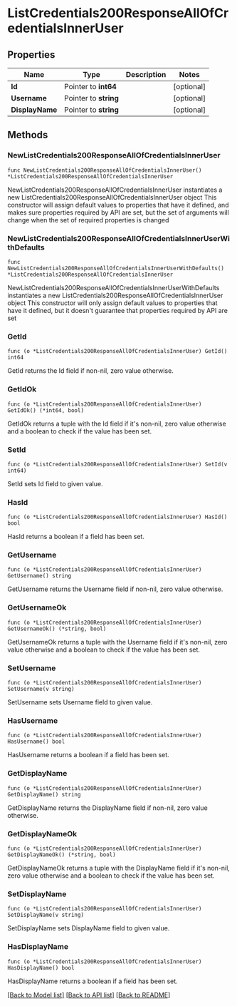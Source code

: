 # ListCredentials200ResponseAllOfCredentialsInnerUser

## Properties

Name | Type | Description | Notes
------------ | ------------- | ------------- | -------------
**Id** | Pointer to **int64** |  | [optional] 
**Username** | Pointer to **string** |  | [optional] 
**DisplayName** | Pointer to **string** |  | [optional] 

## Methods

### NewListCredentials200ResponseAllOfCredentialsInnerUser

`func NewListCredentials200ResponseAllOfCredentialsInnerUser() *ListCredentials200ResponseAllOfCredentialsInnerUser`

NewListCredentials200ResponseAllOfCredentialsInnerUser instantiates a new ListCredentials200ResponseAllOfCredentialsInnerUser object
This constructor will assign default values to properties that have it defined,
and makes sure properties required by API are set, but the set of arguments
will change when the set of required properties is changed

### NewListCredentials200ResponseAllOfCredentialsInnerUserWithDefaults

`func NewListCredentials200ResponseAllOfCredentialsInnerUserWithDefaults() *ListCredentials200ResponseAllOfCredentialsInnerUser`

NewListCredentials200ResponseAllOfCredentialsInnerUserWithDefaults instantiates a new ListCredentials200ResponseAllOfCredentialsInnerUser object
This constructor will only assign default values to properties that have it defined,
but it doesn't guarantee that properties required by API are set

### GetId

`func (o *ListCredentials200ResponseAllOfCredentialsInnerUser) GetId() int64`

GetId returns the Id field if non-nil, zero value otherwise.

### GetIdOk

`func (o *ListCredentials200ResponseAllOfCredentialsInnerUser) GetIdOk() (*int64, bool)`

GetIdOk returns a tuple with the Id field if it's non-nil, zero value otherwise
and a boolean to check if the value has been set.

### SetId

`func (o *ListCredentials200ResponseAllOfCredentialsInnerUser) SetId(v int64)`

SetId sets Id field to given value.

### HasId

`func (o *ListCredentials200ResponseAllOfCredentialsInnerUser) HasId() bool`

HasId returns a boolean if a field has been set.

### GetUsername

`func (o *ListCredentials200ResponseAllOfCredentialsInnerUser) GetUsername() string`

GetUsername returns the Username field if non-nil, zero value otherwise.

### GetUsernameOk

`func (o *ListCredentials200ResponseAllOfCredentialsInnerUser) GetUsernameOk() (*string, bool)`

GetUsernameOk returns a tuple with the Username field if it's non-nil, zero value otherwise
and a boolean to check if the value has been set.

### SetUsername

`func (o *ListCredentials200ResponseAllOfCredentialsInnerUser) SetUsername(v string)`

SetUsername sets Username field to given value.

### HasUsername

`func (o *ListCredentials200ResponseAllOfCredentialsInnerUser) HasUsername() bool`

HasUsername returns a boolean if a field has been set.

### GetDisplayName

`func (o *ListCredentials200ResponseAllOfCredentialsInnerUser) GetDisplayName() string`

GetDisplayName returns the DisplayName field if non-nil, zero value otherwise.

### GetDisplayNameOk

`func (o *ListCredentials200ResponseAllOfCredentialsInnerUser) GetDisplayNameOk() (*string, bool)`

GetDisplayNameOk returns a tuple with the DisplayName field if it's non-nil, zero value otherwise
and a boolean to check if the value has been set.

### SetDisplayName

`func (o *ListCredentials200ResponseAllOfCredentialsInnerUser) SetDisplayName(v string)`

SetDisplayName sets DisplayName field to given value.

### HasDisplayName

`func (o *ListCredentials200ResponseAllOfCredentialsInnerUser) HasDisplayName() bool`

HasDisplayName returns a boolean if a field has been set.


[[Back to Model list]](../README.md#documentation-for-models) [[Back to API list]](../README.md#documentation-for-api-endpoints) [[Back to README]](../README.md)


